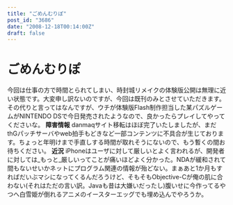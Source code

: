 ```yaml
---
title: "ごめんむりぽ"
post_id: "3686"
date: "2008-12-18T00:14:00Z"
draft: false
---
```


# ごめんむりぽ

今回は仕事の方で時間とられてしまい、時封城リメイクの体験版公開は無理に近い状態です。大変申し訳ないのですが、今回は既刊のみとさせていただきます。 その代りと言ってはなんですが、ウチが体験版Flash制作担当した某パズルゲームがNINTENDO DSで今日発売されたようなので、良かったらプレイしてやってくださいな。 **障害情報** danmaqサイト移転はほぼ完了いたしましたが、まだthGパッチサーバやweb拍手もどきなど一部コンテンツに不具合が生じております。ちょっと年明けまで手直しする時間が取れそうにないので、もう暫くの間お待ちください。 **近況** iPhoneはユーザに対して厳しいとよく言われるが、開発者に対しては_もっと_厳しいってことが痛いほどよく分かった。NDAが緩和されて間もないせいかネットにプログラム関連の情報が殆どない。まぁあと1か月もすればだいぶマシになってくるんだろうけど、そもそもObjective-Cが俺の肌に合わない(それはただの言い訳。Javaも昔は大嫌いだったし)腹いせに今作ってるやつへ白雪姫が倒れるアニメのイースターエッグでも埋め込んでやろうか。
